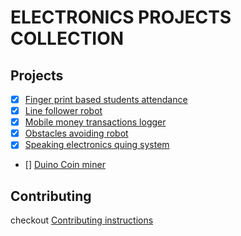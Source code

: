 # ELECTRONICS PROJECTS COLLECTION

## Projects

- [x] [Finger print based students attendance](./fingerprint-students-attendance/readme.md)
- [x] [Line follower robot](./line-follower-robot/readme.md)
- [x] [Mobile money transactions logger](./mobile-money-transactions-logger/readme.md)
- [x] [Obstacles avoiding robot](./obstacles-avoiding-robot/readme.md)
- [x] [Speaking electronics quing system](./speaking-electronic-quing-system/readme.md)
- [] [Duino Coin miner](./duino-coin-miner/readme.md)

## Contributing

checkout [Contributing instructions](./CONTRIBUTING.md)
